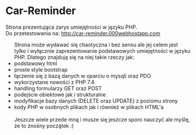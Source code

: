 # Car-Reminder
Strona prezentująca zarys umiejętności w języku PHP.</br>
Do przetestowania na: http://car-reminder.000webhostapp.com </br>
<ul>
  Strona może wydawać się chaotyczna i bez sensu ale jej celem jest tylko i wyłącznie zaprezentowanie podstawowych umiejętności w języku PHP. Dlatego znajdują się na niej takie rzeczy jak:
  <li>podstawowy html</li>
  <li>proste style bootstrap</li>
  <li>łączenie się z bazą danych w oparciu o mysqli oraz PDO</li>
  <li>wykorzystane nowości z PHP 7.4</li>
  <li>handling formularzy GET oraz POST</li>
  <li>podejście obiektowe jak i strukturalne</li>
  <li>modyfikacje bazy danych (DELETE oraz UPDATE) z poziomu strony</li>
  <li>kody PHP w osobnych plikach jak i również w plikach HTML'a</li></br>
  Jeszcze wiele przede mną i musze się jeszcze sporo nauczyć ale myślę, że to znośny początek :)
</ul>
